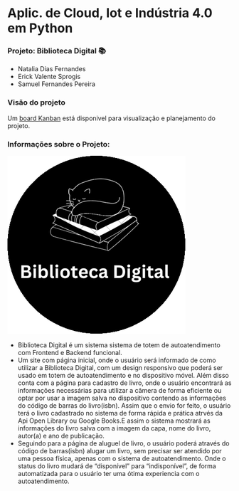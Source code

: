 # Aplic. de Cloud, Iot e Indústria 4.0 em Python

### Projeto: Biblioteca Digital 📚
* Natalia Dias Fernandes
* Erick Valente Sprogis
* Samuel Fernandes Pereira

### Visão do projeto

Um [board Kanban](https://github.com/users/natdfernandes/projects/1/views/1) está disponivel para visualização e planejamento do projeto.

### Informações sobre o Projeto:
![Biblioteca Digital](/Frontend/Imgs/Biblioteca-digital-preto.png)

* Biblioteca Digital é um sistema sistema de totem de autoatendimento com Frontend e Backend funcional.
 * Um site com página inicial, onde o usuário será informado de como utilizar a Biblioteca Digital, com um design responsivo que poderá ser usado em totem de autoatendimento e no dispositivo móvel. Além disso conta com a página para cadastro de livro, onde o usuário encontrará as informações necessárias para utilizar a câmera de forma eficiente ou optar por usar a imagem salva no dispositivo contendo as informações do código de barras do livro(isbn). Assim que o envio for feito, o usuário terá o livro cadastrado no sistema de forma rápida e prática atrvés da Api Open Library ou Google Books.E assim o sistema mostrará as informações do livro salva com a imagem da capa, nome do livro, autor(a) e ano de publicação.
 * Seguindo para a página de aluguel de livro, o usuário poderá através do código de barras(isbn) alugar um livro, sem precisar ser atendido por uma pessoa física, apenas com o sistema de autoatendimento. Onde o status do livro mudará de “disponível” para “indisponível”, de forma automatizada para o usuário ter uma ótima experiencia com o autoatendimento.